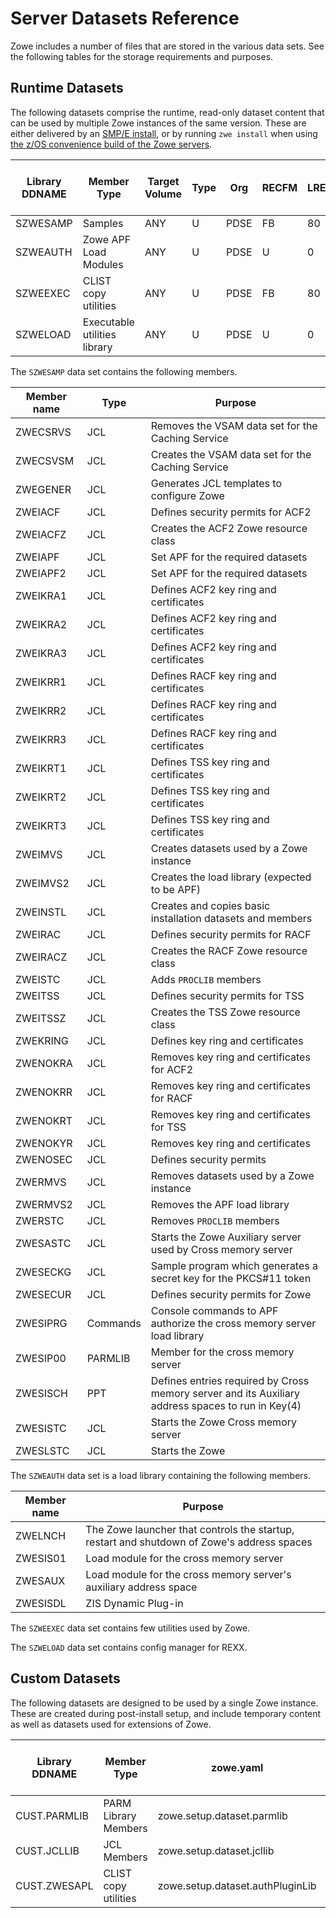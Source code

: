 # Server Datasets Reference

Zowe includes a number of files that are stored in the various data sets. See the following tables for the storage requirements and purposes.

## Runtime Datasets

The following datasets comprise the runtime, read-only dataset content that can be used by multiple Zowe instances of the same version. These are either delivered by an [SMP/E install](../install-zowe-smpe.md), or by running `zwe install` when using [the z/OS convenience build of the Zowe servers](../user-guide/install-zowe-zos-convenience-build.md).

Library DDNAME | Member Type | Target Volume | Type | Org | RECFM | LRECL | No. of 3390 Trks | No. of DIR Blks
---|---|---|---|---|---|---|---|---
SZWESAMP | Samples | ANY | U | PDSE | FB | 80 | 15 | 5
SZWEAUTH | Zowe APF Load Modules | ANY | U | PDSE | U | 0 | 15 | N/A
SZWEEXEC | CLIST copy utilities | ANY | U | PDSE | FB | 80 | 15 | 5
SZWELOAD | Executable utilities library | ANY | U | PDSE | U | 0 | 15 | N/A

The `SZWESAMP` data set contains the following members.

Member name | Type | Purpose
---|---|---
ZWECSRVS | JCL | Removes the VSAM data set for the Caching Service
ZWECSVSM | JCL | Creates the VSAM data set for the Caching Service
ZWEGENER | JCL | Generates JCL templates to configure Zowe
ZWEIACF | JCL | Defines security permits for ACF2
ZWEIACFZ | JCL | Creates the ACF2 Zowe resource class
ZWEIAPF | JCL | Set APF for the required datasets
ZWEIAPF2| JCL | Set APF for the required datasets
ZWEIKRA1 | JCL | Defines ACF2 key ring and certificates
ZWEIKRA2 | JCL | Defines ACF2 key ring and certificates
ZWEIKRA3 | JCL | Defines ACF2 key ring and certificates
ZWEIKRR1 | JCL | Defines RACF key ring and certificates
ZWEIKRR2 | JCL | Defines RACF key ring and certificates
ZWEIKRR3 | JCL | Defines RACF key ring and certificates
ZWEIKRT1 | JCL | Defines TSS key ring and certificates
ZWEIKRT2 | JCL | Defines TSS key ring and certificates
ZWEIKRT3 | JCL | Defines TSS key ring and certificates
ZWEIMVS | JCL | Creates datasets used by a Zowe instance
ZWEIMVS2 | JCL | Creates the load library (expected to be APF)
ZWEINSTL | JCL | Creates and copies basic installation datasets and members
ZWEIRAC  | JCL | Defines security permits for RACF
ZWEIRACZ | JCL | Creates the RACF Zowe resource class
ZWEISTC | JCL | Adds `PROCLIB` members
ZWEITSS | JCL | Defines security permits for TSS
ZWEITSSZ | JCL | Creates the TSS Zowe resource class
ZWEKRING | JCL | Defines key ring and certificates
ZWENOKRA | JCL | Removes key ring and certificates for ACF2
ZWENOKRR | JCL | Removes key ring and certificates for RACF
ZWENOKRT | JCL | Removes key ring and certificates for TSS
ZWENOKYR | JCL | Removes key ring and certificates
ZWENOSEC | JCL | Defines security permits
ZWERMVS | JCL | Removes datasets used by a Zowe instance
ZWERMVS2 | JCL | Removes the APF load library
ZWERSTC | JCL | Removes `PROCLIB` members
ZWESASTC | JCL | Starts the Zowe Auxiliary server used by Cross memory server
ZWESECKG | JCL | Sample program which generates a secret key for the PKCS#11 token
ZWESECUR | JCL | Defines security permits for Zowe
ZWESIPRG | Commands | Console commands to APF authorize the cross memory server load library
ZWESIP00 | PARMLIB | Member for the cross memory server
ZWESISCH | PPT | Defines entries required by Cross memory server and its Auxiliary address spaces to run in Key(4) 
ZWESISTC | JCL | Starts the Zowe Cross memory server
ZWESLSTC | JCL | Starts the Zowe

The `SZWEAUTH` data set is a load library containing the following members.

Member name | Purpose
---|---
ZWELNCH | The Zowe launcher that controls the startup, restart and shutdown of Zowe's address spaces
ZWESIS01 | Load module for the cross memory server
ZWESAUX  | Load module for the cross memory server's auxiliary address space
ZWESISDL | ZIS Dynamic Plug-in

The `SZWEEXEC` data set contains few utilities used by Zowe.

The `SZWELOAD` data set contains config manager for REXX.

## Custom Datasets

The following datasets are designed to be used by a single Zowe instance. These are created during post-install setup, and include temporary content as well as datasets used for extensions of Zowe.

Library DDNAME | Member Type | zowe.yaml | Target Volume | Type | Org | RECFM | LRECL | No. of 3390 Trks | No. of DIR Blks
---|---|---|---|---|---|---|---|---|--
CUST.PARMLIB | PARM Library Members | zowe.setup.dataset.parmlib | ANY | U | PDSE | FB | 80 | 15 | 5
CUST.JCLLIB | JCL Members | zowe.setup.dataset.jcllib | ANY | U | PDSE | FB | 80 | 15 | 5
CUST.ZWESAPL | CLIST copy utilities | zowe.setup.dataset.authPluginLib | ANY | U | PDSE | U | 0 | 15 | N/A
